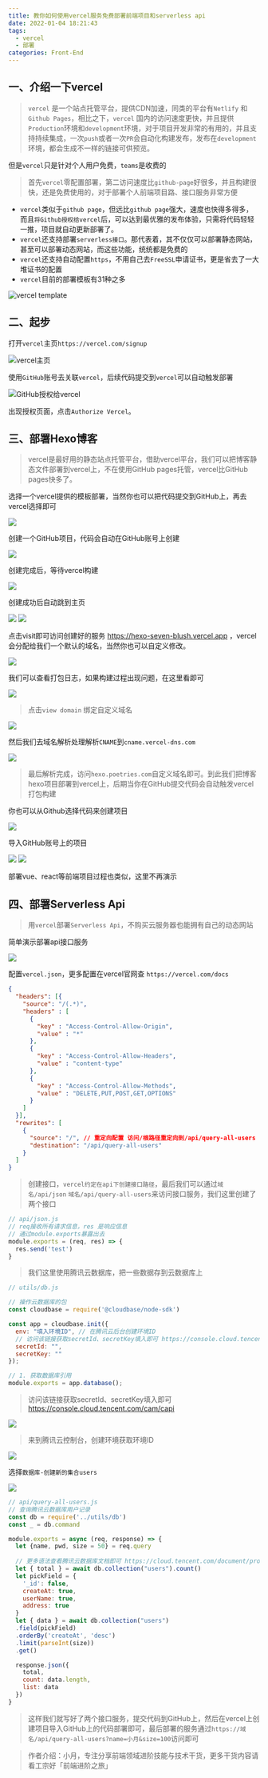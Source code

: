 ```yaml
---
title: 教你如何使用vercel服务免费部署前端项目和serverless api
date: 2022-01-04 18:21:43
tags: 
  - vercel
  - 部署
categories: Front-End
---
```


## 一、介绍一下vercel

> `vercel` 是一个站点托管平台，提供CDN加速，同类的平台有`Netlify` 和 `Github Pages`，相比之下，`vercel` 国内的访问速度更快，并且提供`Production`环境和`development`环境，对于项目开发非常的有用的，并且支持持续集成，一次`push`或者一次`PR`会自动化构建发布，发布在`development`环境，都会生成不一样的链接可供预览。

但是`vercel`只是针对个人用户免费，`teams`是收费的

> 首先`vercel`零配置部署，第二访问速度比`github-page`好很多，并且构建很快，还是免费使用的，对于部署个人前端项目路、接口服务非常方便

- `vercel`类似于`github page`，但远比`github page`强大，速度也快得多得多，而且`将Github授权给vercel`后，可以达到最优雅的发布体验，只需将代码轻轻一推，项目就自动更新部署了。
- `vercel`还支持部署`serverless接口`。那代表着，其不仅仅可以部署静态网站，甚至可以部署动态网站，而这些功能，统统都是免费的
- `vercel`还支持自动配置`https`，不用自己去`FreeSSL`申请证书，更是省去了一大堆证书的配置
- `vercel`目前的部署模板有31种之多

![vercel template](http://img-repo.poetries.top/images/20220104154330.png)

## 二、起步

打开`vercel`主页`https://vercel.com/signup`

![vercel主页](http://img-repo.poetries.top/images/20220104154552.png)

使用`GitHub`账号去关联`vercel`，后续代码提交到`vercel`可以自动触发部署

![GitHub授权给vercel](http://img-repo.poetries.top/images/20220104154810.png)

出现授权页面，点击`Authorize Vercel`。

## 三、部署Hexo博客

> vercel是最好用的静态站点托管平台，借助vercel平台，我们可以把博客静态文件部署到vercel上，不在使用GitHub pages托管，vercel比GitHub pages快多了。

选择一个vercel提供的模板部署，当然你也可以把代码提交到GitHub上，再去vercel选择即可

![](http://img-repo.poetries.top/images/20220104160617.png)

创建一个GitHub项目，代码会自动在GitHub账号上创建

![](http://img-repo.poetries.top/images/20220104160823.png)

创建完成后，等待vercel构建

![](http://img-repo.poetries.top/images/20220104160941.png)

创建成功后自动跳到主页

![](http://img-repo.poetries.top/images/20220104161004.png)
![](http://img-repo.poetries.top/images/20220104161135.png)

点击visit即可访问创建好的服务 https://hexo-seven-blush.vercel.app ，vercel会分配给我们一个默认的域名，当然你也可以自定义修改。

![](http://img-repo.poetries.top/images/20220104161311.png)

我们可以查看打包日志，如果构建过程出现问题，在这里看即可

![](http://img-repo.poetries.top/images/20220104161400.png)

> 点击`view domain` 绑定自定义域名

![](http://img-repo.poetries.top/images/20220104161653.png)

然后我们去域名解析处理解析`CNAME`到`cname.vercel-dns.com`

![](http://img-repo.poetries.top/images/20220104162009.png)

> 最后解析完成，访问`hexo.poetries.com`自定义域名即可。到此我们把博客hexo项目部署到vercel上，后期当你在GitHub提交代码会自动触发vercel打包构建

你也可以从Github选择代码来创建项目

![](http://img-repo.poetries.top/images/20220104162313.png)

导入GitHub账号上的项目

![](http://img-repo.poetries.top/images/20220104162344.png)
![](http://img-repo.poetries.top/images/20220104162448.png)

部署vue、react等前端项目过程也类似，这里不再演示


## 四、部署Serverless Api

> 用`vercel`部署`Serverless Api`，不购买云服务器也能拥有自己的动态网站

简单演示部署api接口服务

![](http://img-repo.poetries.top/images/20220104163025.png)


配置`vercel.json`，更多配置在vercel官网查 `https://vercel.com/docs`

```json
{
  "headers": [{
    "source": "/(.*)",
    "headers" : [
      {
        "key" : "Access-Control-Allow-Origin",
        "value" : "*"
      },
      {
        "key" : "Access-Control-Allow-Headers",
        "value" : "content-type"
      },
      {
        "key" : "Access-Control-Allow-Methods",
        "value" : "DELETE,PUT,POST,GET,OPTIONS"
      }
    ]
  }],
  "rewrites": [
    {
      "source": "/", // 重定向配置 访问/根路径重定向到/api/query-all-users
      "destination": "/api/query-all-users"
    }
  ]
}
```

> 创建接口，`vercel约定在api下创建接口路径`，最后我们可以通过`域名/api/json` `域名/api/query-all-users`来访问接口服务，我们这里创建了两个接口


```js
// api/json.js
// req接收所有请求信息，res 是响应信息
// 通过module.exports暴露出去
module.exports = (req, res) => {
  res.send('test')
}
```

> 我们这里使用腾讯云数据库，把一些数据存到云数据库上

```js
// utils/db.js

// 操作云数据库的包
const cloudbase = require('@cloudbase/node-sdk')

const app = cloudbase.init({
  env: "填入环境ID", // 在腾讯云后台创建环境ID
  // 访问该链接获取secretId、secretKey填入即可 https://console.cloud.tencent.com/cam/capi
  secretId: "",
  secretKey: ""
});

// 1. 获取数据库引用
module.exports = app.database();
```

> 访问该链接获取secretId、secretKey填入即可 https://console.cloud.tencent.com/cam/capi

![](http://img-repo.poetries.top/images/20220104175640.png)

> 来到腾讯云控制台，创建环境获取环境ID

![](http://img-repo.poetries.top/images/20220104175831.png)

选择`数据库-创建新的集合users`

![](http://img-repo.poetries.top/images/20220104175945.png)

```js
// api/query-all-users.js
// 查询腾讯云数据库用户记录
const db = require('../utils/db')
const _ = db.command

module.exports = async (req, response) => {
  let {name, pwd, size = 50} = req.query
  
  // 更多语法查看腾讯云数据库文档即可 https://cloud.tencent.com/document/product/876/46897
  let { total } = await db.collection("users").count()
  let pickField = {
    '_id': false,
    createAt: true,
    userName: true,
    address: true
  }
  let { data } = await db.collection("users")
  .field(pickField)
  .orderBy('createAt', 'desc')
  .limit(parseInt(size))
  .get()

  response.json({
    total,
    count: data.length,
    list: data
  })
}
```

> 这样我们就写好了两个接口服务，提交代码到GitHub上，然后在vercel上创建项目导入GitHub上的代码部署即可，最后部署的服务通过`https://域名/api/query-all-users?name=小月&size=100`访问即可

> 作者介绍：小月，专注分享前端领域进阶技能与技术干货，更多干货内容请看工宗好「前端进阶之旅」
